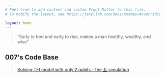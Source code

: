```yaml
---
# Feel free to add content and custom Front Matter to this file.
# To modify the layout, see https://jekyllrb.com/docs/themes/#overriding-theme-defaults

layout: home
---
```


> "Early to bed and early to rise, makes a man healthy, wealthy, and wise"

## 007's Code Base

> [Solving TFI model with only 2 qubits - the 幺 simulation](TwoQubit-VQE.html)
